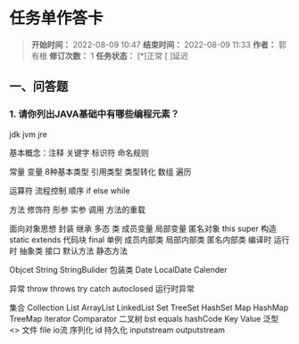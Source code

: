 [//]: # (注释
  Date: 2022-08-10 14:19:36
  LastEditors: gyg
  LastEditTime: 2022-08-10 14:47:09
  FilePath: \note\markdown\郭有根-第二十四章作业.md
)

# 任务单作答卡

>**开始时间：** 2022-08-09 10:47 **结束时间：** 2022-08-09 11:33
**作者：** 郭有根 **修订次数：** 1 **任务状态：** [*]正常 [ ]延迟

## 一、问答题

### 1. 请你列出JAVA基础中有哪些编程元素？

jdk jvm jre 

基本概念：注释 关键字 标识符 命名规则

常量 变量  8种基本类型 引用类型 类型转化 数组 遍历

运算符  流程控制  顺序 if else while  

方法 修饰符 形参 实参 调用 方法的重载

面向对象思想 封装 继承 多态 类  成员变量 局部变量 匿名对象  this super 构造  static extends 代码块  final 单例 成员内部类 局部内部类 匿名内部类 编译时 运行时 抽象类 接口 默认方法 静态方法 

Objcet String StringBulider 包装类 Date LocalDate Calender 

异常 throw throws try catch autoclosed 运行时异常 

集合 Collection List ArrayList LinkedList Set TreeSet HashSet  Map HashMap TreeMap iterator Comparator 二叉树 bst  equals hashCode Key Value
泛型 <> 文件 file io流 序列化 id  持久化  inputstream outputstream 